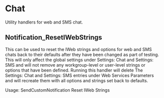 # Chat
Utility handlers for web and SMS chat.

## Notification_ResetIWebStrings
This can be used to reset the IWeb strings and options for web and SMS chats back to their defaults after they have been changed as part of testing. This will only affect the global settings under Settings: Chat and Settings: SMS and will not remove any workgroup-level or user-level strings or options that have been defined. Running this handler will delete The Settings: Chat and Settings: SMS entries under Web Services Parameters and will recreate them with all options and strings set back to defaults.

Usage: SendCustomNotification Reset IWeb Strings
